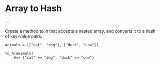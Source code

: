 # Array to Hash
--

Create a method to_h that accepts a nested array, and converts it to a hash of key-value pairs.

```
animals = [["cat", "dog"], ["duck", "cow"]]

to_h(animals)
    #=> {"cat" => "dog", "duck" => "cow"}
```
